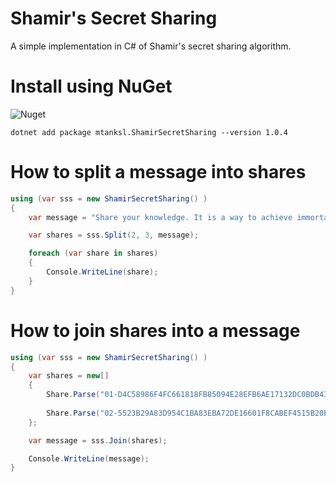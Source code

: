 # Shamir's Secret Sharing

A simple implementation in C# of Shamir's secret sharing algorithm.

# Install using NuGet
![Nuget](https://img.shields.io/nuget/v/mtanksl.ShamirSecretSharing)

```
dotnet add package mtanksl.ShamirSecretSharing --version 1.0.4
```

# How to split a message into shares

```C#
using (var sss = new ShamirSecretSharing() )
{
    var message = "Share your knowledge. It is a way to achieve immortality.";

    var shares = sss.Split(2, 3, message);

    foreach (var share in shares)
    {
        Console.WriteLine(share);
    }
}
```

# How to join shares into a message

```C#
using (var sss = new ShamirSecretSharing() )
{
    var shares = new[] 
    {
        Share.Parse("01-D4C58986F4FC661818FB85094E28EFB6AE17132DC0BDB4318E4D5F67D7516E3C3CF8CFEBE02A47793880C41A5E35A61B5AEDEF12498E80C219E563B98AB41238B800"),
                   
        Share.Parse("02-5523B29A83D954C1BA83EBA72DE16601F8CABEF4515B20EFFB314BAE4D836517FFCF2B68A1F42A8A079B12D09B01DFC944686BC425B38C0B05CAC772156925707001")
    };

    var message = sss.Join(shares);

    Console.WriteLine(message);
}
```
